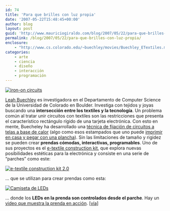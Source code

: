 ```yaml
---
id: 74
title: 'Para que brilles con luz propia'
date: '2007-05-22T15:48:45+00:00'
author: blog
layout: post
guid: 'http://www.mauriciogiraldo.com/blog/2007/05/22/para-que-brilles-con-luz-propia/'
permalink: /blog/2007/05/22/para-que-brilles-con-luz-propia/
enclosure:
    - "http://www.cs.colorado.edu/~buechley/movies/Buechley_ETextiles.mov\n13741241\nvideo/quicktime"
categories:
    - arte
    - ciencia
    - diseño
    - interacción
    - programación
---
```


[![iron-on circuits](//www.mauriciogiraldo.com/blog/wp-content/uploads/2007/05/iron-on-circuit.jpg)](http://www.cs.colorado.edu/~buechley/engineering/fabric_PCB.html)

<font class="H2">[Leah Buechley](http://www.cs.colorado.edu/~buechley/about_me.html) es investigadora en el </font><font class="P">Departamento de Computer Science de la Universidad de Colorado en Boulder. Investiga con tejidos y joyas buscando una **intersección entre los textiles y la tecnologí­a**. Un problema común al tratar unir circuitos con textiles son las restricciones que presenta el característico rectángulo rígido de una tarjeta electrónica. Con esto en mente, Buecheley ha desarrollado una [técnica de fijación de circuitos a telas a base de calor](http://www.cs.colorado.edu/~buechley/engineering/fabric_PCB.html "fabric PCBs or iron-on circuits") (algo como esos estampados que uno puede [imprimir en casa y pegar con una plancha](http://science.howstuffworks.com/question322.htm "How does silk-screening work?")). Sin las limitaciones de tamaño y rigidez se pueden crear **prendas cómodas, interactivas, programables**. Uno de sus proyectos es el [e-textile construction kit](http://www.cs.colorado.edu/~buechley/projects/e-textile_kit/e-textile_kit2.html "e-textile construction kit version 2.0"), que explora nuevas posibilidades estéticas para la electrónica y consiste en una serie de “parches” como este: </font>

[![e-textile construction kit 2.0](//www.mauriciogiraldo.com/blog/wp-content/uploads/2007/05/e-textile-kit.jpg)](http://www.cs.colorado.edu/~buechley/projects/e-textile_kit/e-textile_kit2.html)

… que se utilizan para crear prendas como esta:

[![Camiseta de LEDs](//www.mauriciogiraldo.com/blog/wp-content/uploads/2007/05/wearable.jpg)](http://www.cs.colorado.edu/~buechley/projects/wearable/tank.html "Camiseta de LEDs por Leah Buechley")

<font class="H2">… donde los **LEDs en la prenda son controlados desde el parche**. Hay un [video que muestra la prenda en acción](http://www.cs.colorado.edu/~buechley/movies/Buechley_ETextiles.mov). \[[ví­a](http://www.we-make-money-not-art.com/archives/009509.php "we make money not art")\]</font>